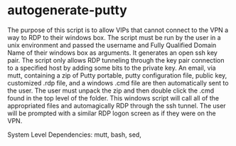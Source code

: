 autogenerate-putty
==================


The purpose of this script is to allow VIPs that cannot connect to the VPN a way to RDP to their windows box. 
The script must be run by the user in a unix environment and passed the username and Fully Qualified Domain 
Name of their windows box as arguments. It generates an open ssh key pair. The script only allows RDP tunneling 
through the key pair connection to a specified host by adding some bits to the private key. An email, via mutt, 
containing a zip of Putty portable, putty configuration file, public key, customized .rdp file, and a windows .cmd 
file are then automatically sent to the user. The user must unpack the zip and then double click the .cmd found 
in the top level of the folder. This windows script will call all of the appropriated files and automagically RDP 
through the ssh tunnel. The user will be prompted with a similar RDP logon screen as if they were on the VPN.


System Level Dependencies:
mutt, bash, sed,

